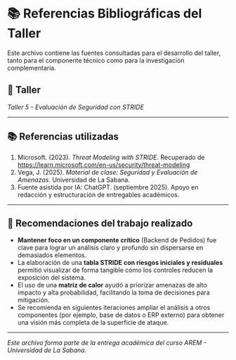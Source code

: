 # 📚 Referencias Bibliográficas del Taller

Este archivo contiene las fuentes consultadas para el desarrollo del taller, tanto para el componente técnico como para la investigación complementaria.

## 🔖 Taller
_Taller 5 - Evaluación de Seguridad con STRIDE_

---

## 📚 Referencias utilizadas

1. Microsoft. (2023). *Threat Modeling with STRIDE*. Recuperado de https://learn.microsoft.com/en-us/security/threat-modeling  
2. Vega, J. (2025). *Material de clase: Seguridad y Evaluación de Amenazas*. Universidad de La Sabana.  
3. Fuente asistida por IA: ChatGPT. (septiembre 2025). Apoyo en redacción y estructuración de entregables académicos.  

---

## 📌 Recomendaciones del trabajo realizado

- **Mantener foco en un componente crítico** (Backend de Pedidos) fue clave para lograr un análisis claro y profundo sin dispersarse en demasiados elementos.  
- La elaboración de una **tabla STRIDE con riesgos iniciales y residuales** permitió visualizar de forma tangible cómo los controles reducen la exposición del sistema.  
- El uso de una **matriz de calor** ayudó a priorizar amenazas de alto impacto y alta probabilidad, facilitando la toma de decisiones para mitigación.  
- Se recomienda en siguientes iteraciones ampliar el análisis a otros componentes (por ejemplo, base de datos o ERP externo) para obtener una visión más completa de la superficie de ataque.  

---

_Este archivo forma parte de la entrega académica del curso AREM - Universidad de La Sabana._
